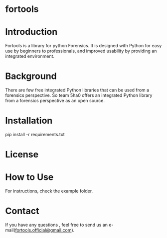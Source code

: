 # fortools

# Introduction
Fortools is a library for python Forensics. It is designed with Python for easy use by beginners to professionals, and improved usability by providing an integrated environment.

# Background
There are few free integrated Python libraries that can be used from a forensics perspective. So team 5ha0 offers an integrated Python library from a forensics perspective as an open source.

# Installation
pip install -r requirements.txt

# License 

# How to Use
For instructions, check the example folder.

# Contact
If you have any questions , feel free to send us an e-mail(fortools.official@gmail.com).
